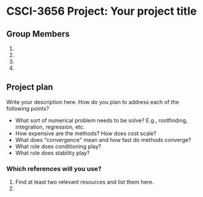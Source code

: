 # CSCI-3656 Project: Your project title

## Group Members
1.
2.
3.
4.

## Project plan

Write your description here.  How do you plan to address each of the
following points?

* What sort of numerical problem needs to be solve?  E.g.,
  rootfinding, integration, regression, etc.
* How expensive are the methods?  How does cost scale?
* What does "convergence" mean and how fast do methods converge?
* What role does conditioning play?
* What role does stability play?

### Which references will you use?

1. Find at least two relevant resources and list them here.
2. 
